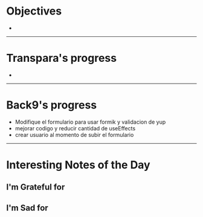 
# Objectives

- 

---
# Transpara's progress

- 
---
# Back9's progress

- Modifique el formulario para usar formik y validacion de yup
- mejorar codigo y reducir cantidad de useEffects
- crear usuario al momento de subir el formulario
---
# Interesting Notes of the Day

## I'm Grateful for
## I'm Sad for